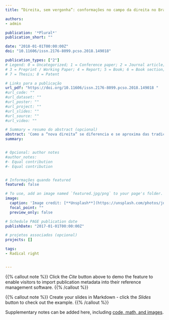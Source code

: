 ```yaml
---
title: “Direita, sem vergonha”: conformações no campo da direita no Brasil a partir do discurso de Jair Bolsonaro

authors:
- admin

publication: '*Plural*'
publication_short: ""

date: "2018-01-01T00:00:00Z"
doi: "10.11606/issn.2176-8099.pcso.2018.149018"

publication_types: ["2"]
# Legend: 0 = Uncategorized; 1 = Conference paper; 2 = Journal article;
# 3 = Preprint / Working Paper; 4 = Report; 5 = Book; 6 = Book section;
# 7 = Thesis; 8 = Patent

# Links para a publicação
url_pdf: "https://doi.org/10.11606/issn.2176-8099.pcso.2018.149018 "
#url_code: ""
#url_dataset: ""
#url_poster: ""
#url_project: ""
#url_slides: ""
#url_source: ""
#url_video: ""

# Summary = resumo do abstract (opcional)
abstract: 'Como a “nova direita” se diferencia e se aproxima das tradições do campo conservador brasileiro? Em que medida o fenômeno da “direita envergonhada” é afetado pelo discurso desses grupos? O artigo discute tais questões por meio da análise do discurso de um dos principais polos da direita contemporânea no Brasil – o deputado Jair Bolsonaro. Entendendo as narrativas como importantes mecanismos para a conformação de grupos políticos, busca-se compreender como esse ator contribui para as transformações no campo através de suas operações discursivas: quais os valores, atores e práticas atribuídos aos campos da esquerda e da direita pelo parlamentar. Como material primário, foram usados seus discursos na 54ª e 55ª legislatura para análises quantitativas e selecionadas entrevistas e declarações para análises qualitativas. Os resultados apontam para uma baixa relevância de questões econômicas no discurso do parlamentar, com ênfase em questões de cunho moral e na oposição aos governos petistas. Percebe-se grande valorização do período militar e uma reatualização do discurso anticomunista, vinculando-o ao antipetismo.'
summary: 


# Opcional: author notes
#author_notes:
#- Equal contribution
#- Equal contribution


# Informações quando featured
featured: false

# To use, add an image named `featured.jpg/png` to your page's folder.
image:
  caption: 'Image credit: [**Unsplash**](https://unsplash.com/photos/jdD8gXaTZsc)'
  focal_point: ""
  preview_only: false

# Schedule PAGE publication date
publishDate: "2017-01-01T00:00:00Z"

# projetos associados (opcional)
projects: []

tags:
- Radical right


---
```


{{% callout note %}}
Click the *Cite* button above to demo the feature to enable visitors to import publication metadata into their reference management software.
{{% /callout %}}

{{% callout note %}}
Create your slides in Markdown - click the *Slides* button to check out the example.
{{% /callout %}}

Supplementary notes can be added here, including [code, math, and images](https://wowchemy.com/docs/writing-markdown-latex/).
